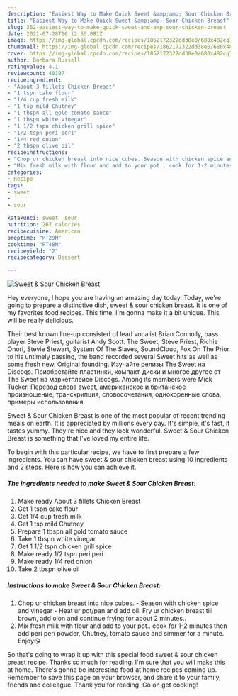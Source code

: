 ```yaml
---
description: "Easiest Way to Make Quick Sweet &amp;amp; Sour Chicken Breast"
title: "Easiest Way to Make Quick Sweet &amp;amp; Sour Chicken Breast"
slug: 352-easiest-way-to-make-quick-sweet-and-amp-sour-chicken-breast
date: 2021-07-28T16:12:50.081Z
image: https://img-global.cpcdn.com/recipes/1862172322dd38e0/680x482cq70/sweet-sour-chicken-breast-recipe-main-photo.jpg
thumbnail: https://img-global.cpcdn.com/recipes/1862172322dd38e0/680x482cq70/sweet-sour-chicken-breast-recipe-main-photo.jpg
cover: https://img-global.cpcdn.com/recipes/1862172322dd38e0/680x482cq70/sweet-sour-chicken-breast-recipe-main-photo.jpg
author: Barbara Russell
ratingvalue: 4.1
reviewcount: 40197
recipeingredient:
- "About 3 fillets Chicken Breast"
- "1 tspn cake flour"
- "1/4 cup fresh milk"
- "1 tsp mild Chutney"
- "1 tbspn all gold tomato sauce"
- "1 tbspn white vinegar"
- "1 1/2 tspn chicken grill spice"
- "1/2 tspn peri peri"
- "1/4 red onion"
- "2 tbspn olive oil"
recipeinstructions:
- "Chop ur chicken breast into nice cubes. Season with chicken spice and vinegar  Heat ur pot/pan and add oil. Fry ur chicken breast till brown, add oion and continue frying for about 2 minutes.."
- "Mix fresh milk with flour and add to your pot.. cook for 1-2 minutes then add peri peri powder, Chutney, tomato sauce and simmer for a minute. Enjoy😘"
categories:
- Recipe
tags:
- sweet
- 
- sour

katakunci: sweet  sour 
nutrition: 267 calories
recipecuisine: American
preptime: "PT29M"
cooktime: "PT48M"
recipeyield: "2"
recipecategory: Dessert

---
```



![Sweet &amp; Sour Chicken Breast](https://img-global.cpcdn.com/recipes/1862172322dd38e0/680x482cq70/sweet-sour-chicken-breast-recipe-main-photo.jpg)

Hey everyone, I hope you are having an amazing day today. Today, we're going to prepare a distinctive dish, sweet &amp; sour chicken breast. It is one of my favorites food recipes. This time, I'm gonna make it a bit unique. This will be really delicious.

Their best known line-up consisted of lead vocalist Brian Connolly, bass player Steve Priest, guitarist Andy Scott. The Sweet, Steve Priest, Richie Onori, Stevie Stewart, System Of The Slaves, SoundCloud, Fox On The Prior to his untimely passing, the band recorded several Sweet hits as well as some fresh new. Original founding. Изучайте релизы The Sweet на Discogs. Приобретайте пластинки, компакт-диски и многое другое от The Sweet на маркетплейсе Discogs. Among its members were Mick Tucker. Перевод слова sweet, американское и британское произношение, транскрипция, словосочетания, однокоренные слова, примеры использования.

Sweet &amp; Sour Chicken Breast is one of the most popular of recent trending meals on earth. It is appreciated by millions every day. It's simple, it's fast, it tastes yummy. They're nice and they look wonderful. Sweet &amp; Sour Chicken Breast is something that I've loved my entire life.


To begin with this particular recipe, we have to first prepare a few ingredients. You can have sweet &amp; sour chicken breast using 10 ingredients and 2 steps. Here is how you can achieve it.

<!--inarticleads1-->

##### The ingredients needed to make Sweet &amp; Sour Chicken Breast:

1. Make ready About 3 fillets Chicken Breast
1. Get 1 tspn cake flour
1. Get 1/4 cup fresh milk
1. Get 1 tsp mild Chutney
1. Prepare 1 tbspn all gold tomato sauce
1. Take 1 tbspn white vinegar
1. Get 1 1/2 tspn chicken grill spice
1. Make ready 1/2 tspn peri peri
1. Make ready 1/4 red onion
1. Take 2 tbspn olive oil




<!--inarticleads2-->

##### Instructions to make Sweet &amp; Sour Chicken Breast:

1. Chop ur chicken breast into nice cubes. - Season with chicken spice and vinegar  - Heat ur pot/pan and add oil. Fry ur chicken breast till brown, add oion and continue frying for about 2 minutes..
1. Mix fresh milk with flour and add to your pot.. cook for 1-2 minutes then add peri peri powder, Chutney, tomato sauce and simmer for a minute. Enjoy😘




So that's going to wrap it up with this special food sweet &amp; sour chicken breast recipe. Thanks so much for reading. I'm sure that you will make this at home. There's gonna be interesting food at home recipes coming up. Remember to save this page on your browser, and share it to your family, friends and colleague. Thank you for reading. Go on get cooking!
